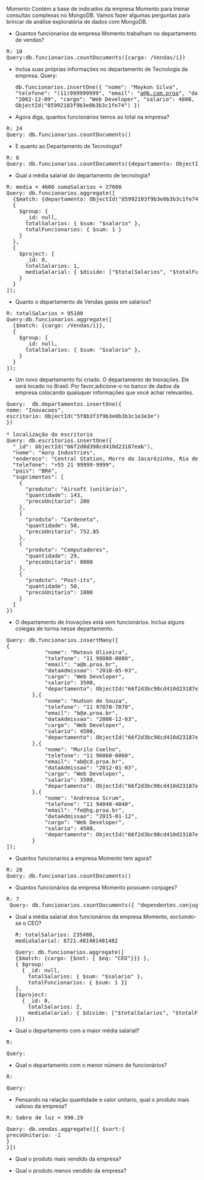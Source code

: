 Momento
Contém a base de indicados da empresa Momento para treinar consultas complexas no MongoDB.
 Vamos fazer algumas perguntas para brincar de análise exploratória de dados com MongoDB.

* Quantos funcionarios da empresa Momento trabalham no departamento de vendas?
<pre>R: 10
Query:db.funcionarios.countDocuments({cargo: /Vendas/i})</pre>

* Inclua suas próprias informações no departamento de Tecnologia da empresa.
Query: <pre>db.funcionarios.insertOne({
            "nome": "Maykon Silva",
            "telefone": "(11)999999999",
            "email": "a@b.com.proa",
            "dataAdmissao": "2002-12-09",
            "cargo": "Web Developer",
            "salario": 4800,
            "departamento": ObjectId("85992103f9b3e0b3b3c1fe74")
            })</pre>

* Agora diga, quantos funcionários temos ao total na empresa?

<pre>R: 24
Query: db.funcionarios.countDocuments()</pre>

* E quanto ao Departamento de Tecnologia?

<pre>R: 6
Query: db.funcionarios.countDocuments({departamento: ObjectId("85992103f9b3e0b3b3c1fe74")})</pre>

* Qual a média salarial do departamento de tecnologia?

<pre>R: media = 4600 somaSalarios = 27600
Query: db.funcionarios.aggregate([
  {$match: {departamento: ObjectId("85992103f9b3e0b3b3c1fe74")}},
  {
    $group: {
      _id: null,
      totalSalarios: { $sum: "$salario" },
      totalFuncionarios: { $sum: 1 }
    }
  },
  {
    $project: {
      _id: 0,
      totalSalarios: 1,
      mediaSalarial: { $divide: ["$totalSalarios", "$totalFuncionarios"] },
    }
  }
]);</pre>

* Quanto o departamento de Vendas gasta em salários?

<pre>R: totalSalarios = 95100
Query:db.funcionarios.aggregate([
  {$match: {cargo: /Vendas/i}},
  {
    $group: {
      _id: null,
      totalSalarios: { $sum: "$salario" },
    }
  }
]);</pre> 

* Um novo departamento foi criado. O departamento de Inovações. Ele será locado no Brasil. Por favor,adicione-o no banco de dados da empresa colocando quaisquer informações que você achar relevantes.

<pre>Query:  db.departamentos.insertOne({
nome: "Inovacoes",
escritorio: ObjectId("5f8b3f3f9b3e0b3b3c1e3e3e")
})

* localização do escritorio 
Query: db.escritorios.insertOne({
  "_id": ObjectId("66f2d8d398cd410d23187eab"),
  "nome": "Aorp Industries",
  "endereco": "Central Station, Morro do Jacarézinho, Rio de Janiero, 100",
  "telefone": "+55 21 99999-9999",
  "pais": "BRA",
  "suprimentos": [
    {
      "produto": "Airsoft (unitário)",
      "quantidade": 143,
      "precoUnitario": 200
    },
    {
      "produto": "Cardeneta",
      "quantidade": 50,
      "precoUnitario": 752.85
    },
    {
      "produto": "Computadores",
      "quantidade": 29,
      "precoUnitario": 8000
    },
    {
      "produto": "Post-its",
      "quantidade": 50,
      "precoUnitario": 1000
    }
  ]
})</pre>


* O departamento de Inovações está sem funcionários. Inclua alguns colegas de turma nesse departamento.
<pre>Query: db.funcionarios.insertMany([
{
            "nome": "Mateus Oliveira",
            "telefone": "11 98080-8080",
            "email": "a@b.proa.br",
            "dataAdmissao": "2010-05-03",
            "cargo": "Web Developer",
            "salario": 3500,
            "departamento": ObjectId("66f2d3bc98cd410d23187eaa"),
        },{
            "nome": "Hudson de Souza",
            "telefone": "11 97070-7070",
            "email": "b@a.proa.br",
            "dataAdmissao": "2008-12-03",
            "cargo": "Web Developer",
            "salario": 4500,
            "departamento": ObjectId("66f2d3bc98cd410d23187eaa"),
        },{
            "nome": "Murilo Coelho",
            "telefone": "11 96060-6060",
            "email": "ab@cd.proa.br",
            "dataAdmissao": "2012-01-03",
            "cargo": "Web Developer",
            "salario": 3500,
            "departamento": ObjectId("66f2d3bc98cd410d23187eaa"),
        },{
            "nome": "Andressa Scrum",
            "telefone": "11 94040-4040",
            "email": "fe@hg.proa.br",
            "dataAdmissao": "2015-01-12",
            "cargo": "Web Developer",
            "salario": 4500,
            "departamento": ObjectId("66f2d3bc98cd410d23187eaa"),
        }
]);</pre>

* Quantos funcionarios a empresa Momento tem agora?
<pre>R: 28
Query: db.funcionarios.countDocuments()</pre>

* Quantos funcionários da empresa Momento possuem conjuges?
 <pre>R: 7
 Query: db.funcionarios.countDocuments({ "dependentes.conjuge": { $exists: true } })</pre>

* Qual a média salarial dos funcionários da empresa Momento, excluindo-se o CEO?
  
  <pre>R: totalSalarios: 235480,
  mediaSalarial: 8721.481481481482</pre>
  <pre>Query: db.funcionarios.aggregate([
  {$match: {cargo: {$not: { $eq: "CEO"}}} },
  { $group:
	{ _id: null,
      totalSalarios: { $sum: "$salario" },
      totalFuncionarios: { $sum: 1 }}
  },
  {$project: 
	{ _id: 0,
      totalSalarios: 2,
      mediaSalarial: { $divide: ["$totalSalarios", "$totalFuncionarios"] }}
  }])</pre>

* Qual o departamento com a maior média salarial?
<pre>R: </pre>
<pre>Query: </pre>

* Qual o departamento com o menor número de funcionários?
<pre>R:</pre>
<pre>Query:  </pre>

* Pensando na relação quantidade e valor unitario, qual o produto mais valioso da empresa?
 <pre>R: Sabre de luz = 990.29</pre>
 <pre>Query: db.vendas.aggregate([{ $sort:{
precoUnitario: -1
}
}])</pre>

* Qual o produto mais vendido da empresa?

* Qual o produto menos vendido da empresa?
